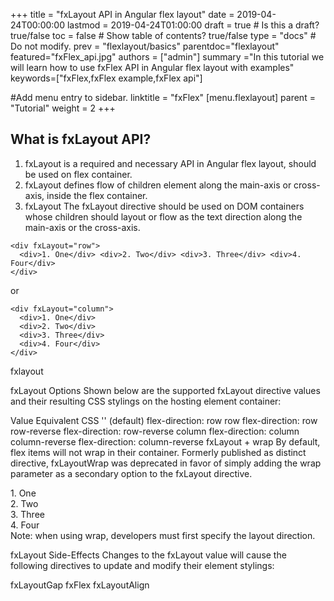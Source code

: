 +++
title = "fxLayout API in Angular flex layout"
date = 2019-04-24T00:00:00
lastmod = 2019-04-24T01:00:00
draft = true  # Is this a draft? true/false 
toc = false  # Show table of contents? true/false
type = "docs"  # Do not modify.
prev = "flexlayout/basics"
parentdoc="flexlayout"
featured="fxFlex_api.jpg"
authors = ["admin"]
summary ="In this tutorial we will learn how to use fxFlex API in Angular flex layout with examples"
keywords=["fxFlex,fxFlex example,fxFlex api"]

#Add menu entry to sidebar.
linktitle = "fxFlex"
[menu.flexlayout]
  parent = "Tutorial"
  weight = 2
+++

## What is fxLayout API?

1. fxLayout is a required and necessary API in Angular flex layout, should be used on flex container.
2. fxLayout defines flow of children element along the main-axis or cross-axis, inside the flex container.
3. fxLayout
The fxLayout directive should be used on DOM containers whose children should layout or flow as the text direction along the main-axis or the cross-axis.

```
<div fxLayout="row">
  <div>1. One</div> <div>2. Two</div> <div>3. Three</div> <div>4. Four</div>
</div>
```
or

```
<div fxLayout="column">
  <div>1. One</div>
  <div>2. Two</div>
  <div>3. Three</div>
  <div>4. Four</div>
</div>
```
fxlayout

fxLayout Options
Shown below are the supported fxLayout directive values and their resulting CSS stylings on the hosting element container:

Value	Equivalent CSS
'' (default)	flex-direction: row
row	flex-direction: row
row-reverse	flex-direction: row-reverse
column	flex-direction: column
column-reverse	flex-direction: column-reverse
fxLayout + wrap
By default, flex items will not wrap in their container. Formerly published as distinct directive, fxLayoutWrap was deprecated in favor of simply adding the wrap parameter as a secondary option to the fxLayout directive.

<div fxLayout="row wrap">
  <div>1. One</div> <div>2. Two</div> <div>3. Three</div> <div>4. Four</div>
</div>
Note: when using wrap, developers must first specify the layout direction.

fxLayout Side-Effects
Changes to the fxLayout value will cause the following directives to update and modify their element stylings:

fxLayoutGap
fxFlex
fxLayoutAlign